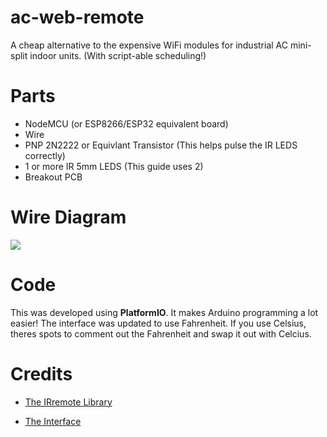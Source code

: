 # ac-web-remote
A cheap alternative to the expensive WiFi modules for industrial AC mini-split indoor units. (With script-able scheduling!)

# Parts

- NodeMCU (or ESP8266/ESP32 equivalent board)
- Wire
- PNP 2N2222 or Equivlant Transistor (This helps pulse the IR LEDS correctly)
- 1 or more IR 5mm LEDS (This guide uses 2)
- Breakout PCB

# Wire Diagram

![](/home/koe/CSdev/RemoteAC/ac-web-remote/images/smol_fritzing.png)

# Code

This was developed using **PlatformIO**. It makes Arduino programming a lot easier! The interface was updated to use Fahrenheit. If you use Celsius, theres spots to comment out the Fahrenheit and swap it out with Celcius.

# Credits

- [The IRremote Library](https://github.com/crankyoldgit/IRremoteESP8266)

- [The Interface](https://github.com/ael-code/daikin-control)

